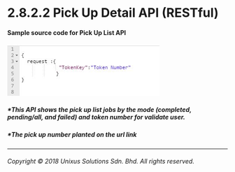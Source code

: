 # 2.8.2.2 Pick Up Detail API \(RESTful\)

#### Sample source code for Pick Up List API

![](/assets/dicodjson.JPG)

##### \*This API shows the pick up list jobs by the mode \(completed, pending/all, and failed\) and token number for validate user.

##### \*The pick up number planted on the url link
---

###### Copyright © 2018 Unixus Solutions Sdn. Bhd. All rights reserved.



